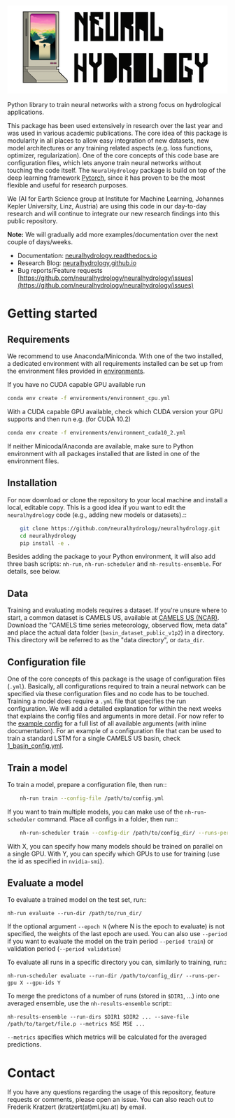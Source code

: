 ![#](docs/source/_static/img/neural-hyd-logo-black.png)

Python library to train neural networks with a strong focus on hydrological applications.

This package has been used extensively in research over the last year and was used in various academic publications. 
The core idea of this package is modularity in all places to allow easy integration of new datasets, new model 
architectures or any training related aspects (e.g. loss functions, optimizer, regularization). 
One of the core concepts of this code base are configuration files, which lets anyone train neural networks without
touching the code itself. The `NeuralHydrology` package is build on top of the deep learning framework 
[Pytorch](https://pytorch.org/), since it has proven to be the most flexible and useful for research purposes.

We (AI for Earth Science group at Institute for Machine Learning, Johannes Kepler University, Linz, Austria) are using
this code in our day-to-day research and will continue to integrate our new research findings into this public repository.

**Note:** We will gradually add more examples/documentation over the next couple of days/weeks.

- Documentation: [neuralhydrology.readthedocs.io](https://neuralhydrology.readthedocs.io)
- Research Blog: [neuralhydrology.github.io](https://neuralhydrology.github.io)
- Bug reports/Feature requests [https://github.com/neuralhydrology/neuralhydrology/issues](https://github.com/neuralhydrology/neuralhydrology/issues)

# Getting started

## Requirements

We recommend to use Anaconda/Miniconda. With one of the two installed, a dedicated environment with all requirements 
installed can be set up from the environment files provided in 
[environments](https://github.com/neuralhydrology/neuralhydrology/environments). 

If you have no CUDA capable GPU available run

```bash
conda env create -f environments/environment_cpu.yml
```

With a CUDA capable GPU available, check which CUDA version your GPU supports and then run e.g. (for CUDA 10.2)

```bash
conda env create -f environments/environment_cuda10_2.yml
```

If neither Minicoda/Anaconda are available, make sure to Python environment with all packages installed that are listed 
in one of the environment files.

## Installation

For now download or clone the repository to your local machine and install a local, editable copy. 
This is a good idea if you want to edit the ``neuralhydrology`` code (e.g., adding new models or datasets).::

```bash
    git clone https://github.com/neuralhydrology/neuralhydrology.git
    cd neuralhydrology
    pip install -e .
```
Besides adding the package to your Python environment, it will also add three bash scripts: 
`nh-run`, `nh-run-scheduler` and `nh-results-ensemble`. For details, see below.


## Data

Training and evaluating models requires a dataset.
If you're unsure where to start, a common dataset is CAMELS US, available at
[CAMELS US (NCAR)](https://ral.ucar.edu/solutions/products/camels).
Download the "CAMELS time series meteorology, observed flow, meta data" and place the actual data folder
(`basin_dataset_public_v1p2`) in a directory.
This directory will be referred to as the "data directory", or `data_dir`.

## Configuration file

One of the core concepts of this package is the usage of configuration files (`.yml`). Basically, all configurations 
required to train a neural network can be specified via these configuration files and no code has to be touched.
Training a model does require a `.yml` file that specifies the run configuration. We will add a detailed explanation
for within the next weeks that explains the config files and arguments in more detail. For now refer to the 
[example config](https://github.com/neuralhydrology/neuralhydrology/blob/master/examples/config.yml.example) for a full
list of all available arguments (with inline documentation). For an example of a configuration file that can be used to 
train a standard LSTM for a single CAMELS US basin, check 
[1_basin_config.yml](https://github.com/neuralhydrology/neuralhydrology/blob/master/examples/1_basin_config.yml.example).

## Train a model

To train a model, prepare a configuration file, then run::

```bash
    nh-run train --config-file /path/to/config.yml
```
If you want to train multiple models, you can make use of the ``nh-run-scheduler`` command.
Place all configs in a folder, then run::
```bash
    nh-run-scheduler train --config-dir /path/to/config_dir/ --runs-per-gpu X --gpu-ids Y
```
With X, you can specify how many models should be trained on parallel on a single GPU.
With Y, you can specify which GPUs to use for training (use the id as specified in ``nvidia-smi``).

## Evaluate a model

To evaluate a trained model on the test set, run::

    nh-run evaluate --run-dir /path/to/run_dir/

If the optional argument ``--epoch N`` (where N is the epoch to evaluate) is not specified,
the weights of the last epoch are used. You can also use ``--period `` if you want to evaluate the model on the 
train period ``--period train``) or validation period (``--period validation``) 

To evaluate all runs in a specific directory you can, similarly to training, run::

    nh-run-scheduler evaluate --run-dir /path/to/config_dir/ --runs-per-gpu X --gpu-ids Y


To merge the predictons of a number of runs (stored in ``$DIR1``, ...) into one averaged ensemble,
use the ``nh-results-ensemble`` script::

    nh-results-ensemble --run-dirs $DIR1 $DIR2 ... --save-file /path/to/target/file.p --metrics NSE MSE ...

``--metrics`` specifies which metrics will be calculated for the averaged predictions.

# Contact

If you have any questions regarding the usage of this repository, feature requests or comments, please open an issue.
You can also reach out to Frederik Kratzert (kratzert(at)ml.jku.at) by email.
